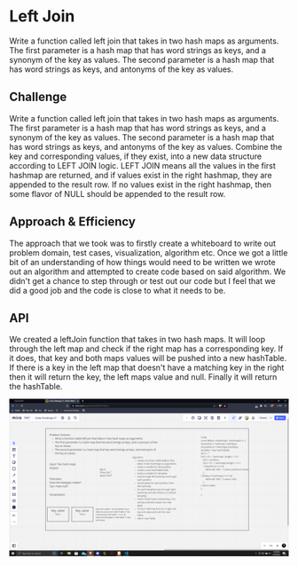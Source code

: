 # Left Join

Write a function called left join that takes in two hash maps as arguments. The first parameter is a hash map that has word strings as keys, and a synonym of the key as values. The second parameter is a hash map that has word strings as keys, and antonyms of the key as values.

## Challenge

Write a function called left join that takes in two hash maps as arguments. The first parameter is a hash map that has word strings as keys, and a synonym of the key as values. The second parameter is a hash map that has word strings as keys, and antonyms of the key as values. Combine the key and corresponding values, if they exist, into a new data structure according to LEFT JOIN logic. LEFT JOIN means all the values in the first hashmap are returned, and if values exist in the right hashmap, they are appended to the result row. If no values exist in the right hashmap, then some flavor of NULL should be appended to the result row.

## Approach & Efficiency

The approach that we took was to firstly create a whiteboard to write out problem domain, test cases, visualization, algorithm etc. Once we got a little bit of an understanding of how things would need to be written we wrote out an algorithm and attempted to create code based on said algorithm. We didn't get a chance to step through or test out our code but I feel that we did a good job and the code is close to what it needs to be.

## API

We created a leftJoin function that takes in two hash maps. It will loop through the left map and check if the right map has a corresponding key. If it does, that key and both maps values will be pushed into a new hashTable. If there is a key in the left map that doesn't have a matching key in the right then it will return the key, the left maps value and null. Finally it will return the hashTable.

![](../assets/cc33.png)
